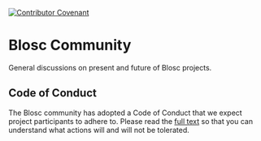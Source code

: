 [![Contributor Covenant](https://img.shields.io/badge/Contributor%20Covenant-v2.0%20adopted-ff69b4.svg)](code_of_conduct.md)

# Blosc Community

General discussions on present and future of Blosc projects.

## Code of Conduct

The Blosc community has adopted a Code of Conduct that we expect project participants to adhere to.
Please read the [full text](https://github.com/Blosc/community/blob/master/code_of_conduct.md)
so that you can understand what actions will and will not be tolerated.
